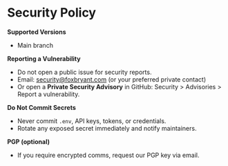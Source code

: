 # Security Policy

**Supported Versions**
- Main branch

**Reporting a Vulnerability**
- Do not open a public issue for security reports.
- Email: security@foxbryant.com (or your preferred private contact)
- Or open a **Private Security Advisory** in GitHub: Security > Advisories > Report a vulnerability.

**Do Not Commit Secrets**
- Never commit `.env`, API keys, tokens, or credentials.
- Rotate any exposed secret immediately and notify maintainers.

**PGP (optional)**
- If you require encrypted comms, request our PGP key via email.
